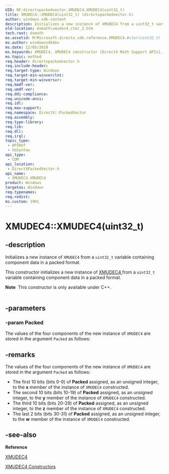 ```yaml
---
UID: NF:directxpackedvector.XMUDEC4.XMUDEC4(uint32_t)
title: XMUDEC4::XMUDEC4(uint32_t) (directxpackedvector.h)
author: windows-sdk-content
description: Initializes a new instance of XMUDEC4 from a uint32_t variable containing component data in a packed format.
old-location: dxmath\xmudec4_ctor_2.htm
tech.root: dxmath
ms.assetid: M:Microsoft.directx_sdk.reference.XMUDEC4.#ctor(uint32_t)
ms.author: windowssdkdev
ms.date: 12/05/2018
ms.keywords: XMUDEC4, XMUDEC4 constructor [DirectX Math Support APIs], XMUDEC4 constructor [DirectX Math Support APIs],XMUDEC4 structure, XMUDEC4 structure [DirectX Math Support APIs],XMUDEC4 constructor, XMUDEC4.XMUDEC4, XMUDEC4.XMUDEC4(uint32_t), XMUDEC4::XMUDEC4, XMUDEC4::XMUDEC4(uint32_t), dxmath.xmudec4_ctor_2
ms.topic: method
req.header: directxpackedvector.h
req.include-header: 
req.target-type: Windows
req.target-min-winverclnt: 
req.target-min-winversvr: 
req.kmdf-ver: 
req.umdf-ver: 
req.ddi-compliance: 
req.unicode-ansi: 
req.idl: 
req.max-support: 
req.namespace: DirectX::PackedVector
req.assembly: 
req.type-library: 
req.lib: 
req.dll: 
req.irql: 
topic_type:
 - APIRef
 - kbSyntax
api_type:
 - COM
api_location:
 - DirectXPackedVector.h
api_name:
 - XMUDEC4.XMUDEC4
product: Windows
targetos: Windows
req.typenames: 
req.redist: 
ms.custom: 19H1
---
```


# XMUDEC4::XMUDEC4(uint32_t)


## -description


Initializes a new instance of <code>XMUDEC4</code> from a <code>uint32_t</code> variable containing
	component data in a packed format.
    

This constructor initializes a new instance of <a href="https://docs.microsoft.com/en-us/windows/desktop/api/directxpackedvector/ns-directxpackedvector-xmudec4">XMUDEC4
	</a> from a
	<code>uint32_t</code> variable containing component data in a packed format.
<div class="alert"><b>Note</b>  This constructor is only available under C++.</div><div> </div>

## -parameters




### -param Packed

The values of the four components of the new instance of <code>XMUDEC4</code> are
		    stored in the argument <code>Packed</code> as follows:
		


## -remarks



The values of the four components of the new instance of <code>XMUDEC4</code> are stored in
	    the argument <code>Packed</code> as follows:
	

<ul>
<li>
The first 10 bits (bits 0-9) of <b>Packed</b> assigned, as an unsigned integer, to
		    the <b>x</b> member of the instance of <code>XMUDEC4</code> constructed.
		

</li>
<li>
The second 10 bits (bits 10-19) of <b>Packed</b> assigned, as an unsigned integer, to
		    the <b>y</b> member of the instance of <code>XMUDEC4</code> constructed.
		

</li>
<li>
The third 10 bits (bits 20-29) of <b>Packed</b> assigned, as an unsigned integer, to
		    the <b>z</b> member of the instance of <code>XMUDEC4</code> constructed.
		

</li>
<li>
The last 2 bits (bits 30-31) of <b>Packed</b> assigned, as an unsigned integer, to
		    the <b>w</b> member of the instance of <code>XMUDEC4</code> constructed.
		

</li>
</ul>



## -see-also




<b>Reference</b>



<a href="https://msdn.microsoft.com/en-us/library/Ee420508(v=VS.85).aspx">XMUDEC4</a>



<a href="https://msdn.microsoft.com/en-us/library/Ee415450(v=VS.85).aspx">XMUDEC4 Constructors</a>
 

 

